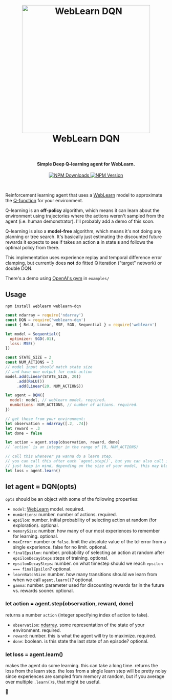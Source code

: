 <h1 align="center">
  <br>
  <a href="https://github.com/keppel/weblearn-dqn"><img src="https://cloud.githubusercontent.com/assets/1269291/21950583/6d22659c-d9b1-11e6-8fb4-2d61b196b688.gif" alt="WebLearn DQN" width="400"></a>
  <br>
  WebLearn DQN
  <br>
  <br>
</h1>

<h4 align="center">Simple Deep Q-learning agent for WebLearn.</h4>

<p align="center">
  <a href="https://www.npmjs.com/package/weblearn-dqn">
    <img src="https://img.shields.io/npm/dm/weblearn-dqn.svg"
         alt="NPM Downloads">
  </a>
  <a href="https://www.npmjs.com/package/weblearn-dqn">
    <img src="https://img.shields.io/npm/v/weblearn-dqn.svg"
         alt="NPM Version">
  </a>
</p>
<br>

Reinforcement learning agent that uses a [WebLearn] model to approximate the [Q-function] for your environment.

Q-learning is an **off-policy** algorithm, which means it can learn about the environment using trajectories where the actions weren't sampled from the agent (i.e. human demonstrator). I'll probably add a demo of this soon.

Q-learning is also a **model-free** algorithm, which means it's not doing any planning or tree search. It's basically just estimating the discounted future rewards it expects to see if takes an action **a** in state **s** and follows the optimal policy from there.

This implementation uses experience replay and temporal difference error clamping, but currently does **not** do fitted Q iteration ("target" network) or double DQN.

There's a demo using [OpenAI's gym] in `examples/`

## Usage

```
npm install weblearn weblearn-dqn
```

```js
const ndarray = require('ndarray')
const DQN = require('weblearn-dqn')
const { ReLU, Linear, MSE, SGD, Sequential } = require('weblearn')

let model = Sequential({
  optimizer: SGD(.01),
  loss: MSE()
})

const STATE_SIZE = 2
const NUM_ACTIONS = 3
// model input should match state size
// and have one output for each action
model.add(Linear(STATE_SIZE, 20))
     .add(ReLU())
     .add(Linear(20, NUM_ACTIONS))

let agent = DQN({
  model: model, // weblearn model. required.
  numActions: NUM_ACTIONS, // number of actions. required.
})

// get these from your environment:
let observation = ndarray([.2, .74])
let reward = .3
let done = false

let action = agent.step(observation, reward, done)
// `action` is an integer in the range of [0, NUM_ACTIONS)

// call this whenever ya wanna do a learn step.
// you can call this after each `agent.step()`, but you can also call it more or less often.
// just keep in mind, depending on the size of your model, this may block for a relatively long time.
let loss = agent.learn()

```

## let agent = DQN(opts)

`opts` should be an object with some of the following properties:
- `model`: [WebLearn] model. required.
- `numActions`: number.  number of actions. required.
- `epsilon`: number.  initial probability of selecting action at random (for exploration). optional.
- `memorySize`: number.  how many of our most experiences to remember for learning. optional.
- `maxError`: number or `false`. limit the absolute value of the td-error from a single experience. false for no limit. optional.
- `finalEpsilon`: number.  probability of selecting an action at random after `epsilonDecaySteps` steps of training. optional.
- `epsilonDecaySteps`: number. on what timestep should we reach `epsilon === finalEpsilon`? optional.
- `learnBatchSize`: number.  how many transitions should we learn from when we call `agent.learn()`? optional.
- `gamma`: number. parameter used for discounting rewards far in the future vs. rewards sooner. optional.

### let action = agent.step(observation, reward, done)
returns a number `action` (integer specifying index of action to take).

- `observation`: [ndarray]. some representation of the state of your environment. required.
- `reward`: number. this is what the agent will try to maximize. required.
- `done`: boolean. is this state the last state of an episode? optional.

### let loss = agent.learn()

makes the agent do some learning. this can take a long time. returns the loss from the learn step. the loss from a single learn step will be pretty noisy since experiences are sampled from memory at random, but if you average over multiple `.learn()`s, that might be useful.

🤖

[WebLearn]: https://github.com/keppel/weblearn
[Q-function]: https://en.wikipedia.org/wiki/Q-learning
[OpenAI's gym]: https://github.com/openai/gym
[ndarray]: https://github.com/scijs/ndarray
